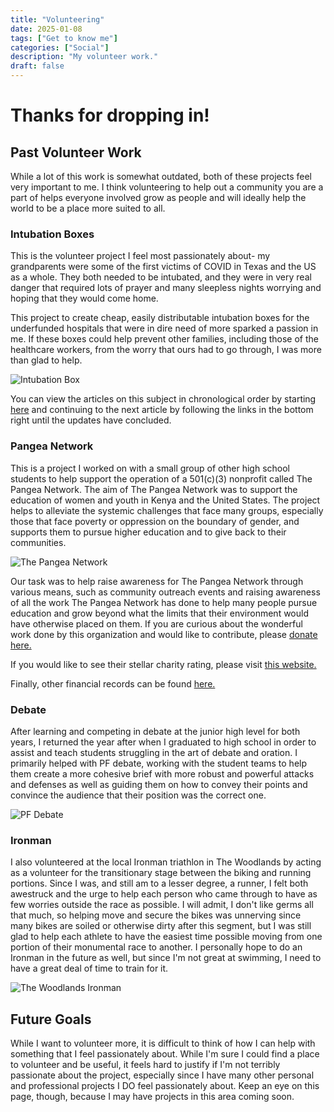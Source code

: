 ```yaml
---
title: "Volunteering"
date: 2025-01-08
tags: ["Get to know me"]
categories: ["Social"]
description: "My volunteer work."
draft: false
---
```


# Thanks for dropping in!

## Past Volunteer Work

While a lot of this work is somewhat outdated, both of these projects feel very important to me. I think volunteering to help out a community you are a part of helps everyone involved grow as people and will ideally help the world to be a place more suited to all.

### Intubation Boxes

This is the volunteer project I feel most passionately about- my grandparents were some of the first victims of COVID in Texas and the US as a whole. They both needed to be intubated, and they were in very real danger that required lots of prayer and many sleepless nights worrying and hoping that they would come home.

This project to create cheap, easily distributable intubation boxes for the underfunded hospitals that were in dire need of more sparked a passion in me. If these boxes could help prevent other families, including those of the healthcare workers, from the worry that ours had to go through, I was more than glad to help.

![Intubation Box](/images/Intubation_Box_IB-2000XL.jpg)

You can view the articles on this subject in chronological order by starting [here](https://www.texastorque.org/robotics-teams-rise-to-the-challenge/) and continuing to the next article by following the links in the bottom right until the updates have concluded.

### Pangea Network

This is a project I worked on with a small group of other high school students to help support the operation of a 501(c)(3) nonprofit called The Pangea Network. The aim of The Pangea Network was to support the education of women and youth in Kenya and the United States. The project helps to alleviate the systemic challenges that face many groups, especially those that face poverty or oppression on the boundary of gender, and supports them to pursue higher education and to give back to their communities.

![The Pangea Network](/images/Pangea.jpeg)

Our task was to help raise awareness for The Pangea Network through various means, such as community outreach events and raising awareness of all the work The Pangea Network has done to help many people pursue education and grow beyond what the limits that their environment would have otherwise placed on them. If you are curious about the wonderful work done by this organization and would like to contribute, please [donate here.](https://thepangeanetwork.org/)

If you would like to see their stellar charity rating, please visit [this website.](https://www.charitynavigator.org/ein/562543962)

Finally, other financial records can be found [here.](https://projects.propublica.org/nonprofits/organizations/562543962)

### Debate

After learning and competing in debate at the junior high level for both years, I returned the year after when I graduated to high school in order to assist and teach students struggling in the art of debate and oration. I primarily helped with PF debate, working with the student teams to help them create a more cohesive brief with more robust and powerful attacks and defenses as well as guiding them on how to convey their points and convince the audience that their position was the correct one.

![PF Debate](/images/PF_Debate.jpeg)

### Ironman

I also volunteered at the local Ironman triathlon in The Woodlands by acting as a volunteer for the transitionary stage between the biking and running portions. Since I was, and still am to a lesser degree, a runner, I felt both awestruck and the urge to help each person who came through to have as few worries outside the race as possible. I will admit, I don't like germs all that much, so helping move and secure the bikes was unnerving since many bikes are soiled or otherwise dirty after this segment, but I was still glad to help each athlete to have the easiest time possible moving from one portion of their monumental race to another. I personally hope to do an Ironman in the future as well, but since I'm not great at swimming, I need to have a great deal of time to train for it.

![The Woodlands Ironman](/images/Ironman.jpeg)

## Future Goals

While I want to volunteer more, it is difficult to think of how I can help with something that I feel passionately about. While I'm sure I could find a place to volunteer and be useful, it feels hard to justify if I'm not terribly passionate about the project, especially since I have many other personal and professional projects I DO feel passionately about. Keep an eye on this page, though, because I may have projects in this area coming soon.